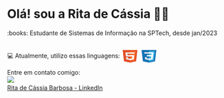  # Olá! sou a Rita de Cássia 👩‍💻

   <div>
      :books: Estudante de Sistemas de Informação na       SPTech, desde jan/2023 <br/> <br/>
 
 :computer: Atualmente, utilizo essas linguagens: <img align="center" alt="Rita-HTML" height="30" width="40" src="https://raw.githubusercontent.com/devicons/devicon/master/icons/html5/html5-original.svg">
    <img align="center" alt="Rita-CSS" height="30" width="40" src="https://raw.githubusercontent.com/devicons/devicon/master/icons/css3/css3-original.svg">

  <div>
   Entre em contato comigo: <br/> <a href = "mailto:rita.barbosa@sptech.school"><img src="https://img.shields.io/badge/-Gmail-%23333?style=for-the-badge&logo=gmail&logoColor=pink" target="_blank"></a> 
   <div class="badge-base LI-profile-badge" data-locale="pt_BR" data-size="medium" data-theme="light" data-type="VERTICAL" data-vanity="rita-de-cassia-barbosa" data-version="v1"><a class="badge-base__link LI-simple-link" href="https://br.linkedin.com/in/rita-de-cassia-barbosa?trk=profile-badge">Rita de Cássia Barbosa - LinkedIn</a></div>
              

